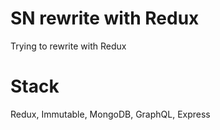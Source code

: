 # SN rewrite with Redux
Trying to rewrite with Redux

# Stack
Redux,
Immutable,
MongoDB,
GraphQL,
Express
